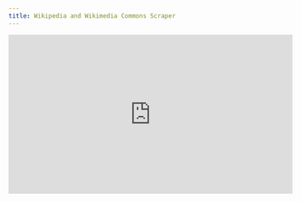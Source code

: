 ```yaml
---
title: Wikipedia and Wikimedia Commons Scraper
---
```


<iframe width="560" height="315" src="https://www.youtube.com/embed/_BeI7Uu2GO0?si=FCylYNsTOJo6dAYu" title="YouTube video player" frameborder="0" allow="accelerometer; autoplay; clipboard-write; encrypted-media; gyroscope; picture-in-picture; web-share" referrerpolicy="strict-origin-when-cross-origin" allowfullscreen></iframe>
